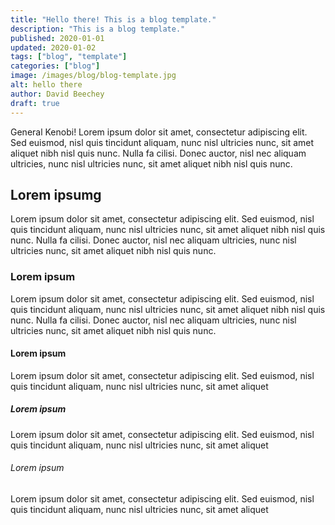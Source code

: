 ```yaml
---
title: "Hello there! This is a blog template."
description: "This is a blog template."
published: 2020-01-01
updated: 2020-01-02
tags: ["blog", "template"]
categories: ["blog"]
image: /images/blog/blog-template.jpg
alt: hello there
author: David Beechey
draft: true
---
```


General Kenobi! Lorem ipsum dolor sit amet, consectetur adipiscing elit. Sed euismod, nisl quis tincidunt aliquam, nunc nisl ultricies nunc, sit amet aliquet
nibh nisl quis nunc. Nulla fa cilisi. Donec auctor, nisl nec aliquam ultricies, nunc nisl ultricies nunc, sit amet aliquet nibh nisl quis nunc.

## Lorem ipsumg

Lorem ipsum dolor sit amet, consectetur adipiscing elit. Sed euismod, nisl quis tincidunt aliquam, nunc nisl ultricies nunc, sit amet aliquet
nibh nisl quis nunc. Nulla fa cilisi. Donec auctor, nisl nec aliquam ultricies, nunc nisl ultricies nunc, sit amet aliquet nibh nisl quis nunc.

### Lorem ipsum

Lorem ipsum dolor sit amet, consectetur adipiscing elit. Sed euismod, nisl quis tincidunt aliquam, nunc nisl ultricies nunc, sit amet aliquet
nibh nisl quis nunc. Nulla fa cilisi. Donec auctor, nisl nec aliquam ultricies, nunc nisl ultricies nunc, sit amet aliquet nibh nisl quis nunc.

#### Lorem ipsum

Lorem ipsum dolor sit amet, consectetur adipiscing elit. Sed euismod, nisl quis tincidunt aliquam, nunc nisl ultricies nunc, sit amet aliquet

##### Lorem ipsum

Lorem ipsum dolor sit amet, consectetur adipiscing elit. Sed euismod, nisl quis tincidunt aliquam, nunc nisl ultricies nunc, sit amet aliquet

###### Lorem ipsum

Lorem ipsum dolor sit amet, consectetur adipiscing elit. Sed euismod, nisl quis tincidunt aliquam, nunc nisl ultricies nunc, sit amet aliquet
